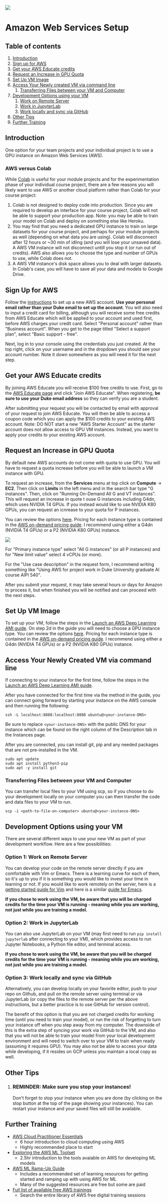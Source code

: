 ![](https://storage.googleapis.com/aipi_datasets/Duke-AIPI-Logo.png)

# Amazon Web Services Setup

## Table of contents

1. [Introduction](#introduction)
2. [Sign up for AWS](#sign-up-for-aws)
3. [Get your AWS Educate credits](#get-your-aws-educate-credits)
4. [Request an Increase in GPU Quota](#request-an-increase-in-gpu-quota)  
5. [Set Up VM Image](#set-up-vm-image)
6. [Access Your Newly created VM via command line](#access-your-newly-created-vm-via-command-line)
    1. [Transferring Files between your VM and Computer](#transferring-files-between-your-vm-and-computer)
7. [Development Options using your VM](#development-options-using-your-vm)
    1. [Work on Remote Server](#option-1-work-on-remote-server)
    2. [Work in JupyterLab](#option-2-work-in-jupyterlab)
    3. [Work locally and sync via GitHub](#option-3-work-locally-and-sync-via-github)
8. [Other Tips](#other-tips)  
9. [Further Training](#further-training)
    

## Introduction

One option for your team projects and your individual project is to use a GPU instance on Amazon Web Services (AWS).  

### AWS versus Colab

While [Colab](https://research.google.com/colaboratory/faq.html) is useful for your module projects and for the experimentation phase of your individual course project, there are a few reasons you will likely want to use AWS or another cloud platform rather than Colab for your course project:  
 1) Colab is not designed to deploy code into production.  Since you are required to develop an interface for your course project, Colab will not be able to support your production app.  Note: you may be able to train your model on Colab and deploy on something else like Heroku.  
 2) You may find that you need a dedicated GPU instance to train on large datasets for your course project, and perhaps for your module projects as well (depending on what data you are using).  Colab will disconnect after 12 hours or ~30 min of idling (and you will lose your unsaved data). A AWS VM instance will not disconnect untill you stop it (or run out of credits).  AWS also allows you to choose the type and number of GPUs to use, while Colab does not.
 3) A AWS VM instance's disk space allows you to deal with larger datasets. In Colab's case, you will have to save all your data and models to Google Drive.

## Sign Up for AWS
Follow the [instructions](https://portal.aws.amazon.com/billing/signup?#/start) to set up a new AWS account.  **Use your personal email rather than your Duke email to set up the account**.  You will also need to input a credit card for billing, although you will receive some free credits from AWS Educate which will be applied to your account and used first, before AWS charges your credit card.  Select "Personal account" rather than "Business account".  When you get to the page titled "Select a support plan", select "Basic support - free".

Next, log in to your console using the credentials you just created.  At the top right, click on your username and in the dropdown you should see your account number.  Note it down somewhere as you will need it for the next step.

## Get your AWS Educate credits
By joining AWS Educate you will receive $100 free credits to use.  First, go to the [AWS Educate page](https://aws.amazon.com/education/awseducate/) and click "Join AWS Educate".  When registering, **be sure to use your Duke email address** so they can verify you are a student.   

After submitting your request you will be contacted by email with approval of your request to join AWS Educate.  You will then be able to access a coupon code which you can apply the $100 credits to your existing AWS account.  Note: DO NOT start a new "AWS Starter Account" as the starter account does not allow access to GPU VM instances.  Instead, you want to apply your credits to your existing AWS account.

## Request an Increase in GPU Quota
By default new AWS accounts do not come with quota to use GPU.  You will have to request a quota increase before you will be able to launch a VM instance with GPU.

To request an increase, from the **Services** menu at top click on **Compute** -> **EC2**.  Then click on **Limits** in the left menu and in the search bar type "G instances".  Then, click on "Running On-Demand All G and VT instances". This will request an increase in quote t ouse G instances including G4dn, which uses NVIDIA T4 GPUs.  If you instead would like to use NVIDIA K80 GPUs, you can request an icnrease to your quota for P instances.

You can review the options [here](https://aws.amazon.com/ec2/instance-types/#Accelerated_Computing).  Pricing for each instance type is contained in the [AWS on-demand pricing guide](https://aws.amazon.com/ec2/pricing/on-demand/).  I recommend using either a G4dn (NVIDIA T4 GPUs) or a P2 (NVIDIA K80 GPUs) instance.

![](.img/aws_requestincrease1.png)

For "Primary instance type" select "All G instances" (or all P instances) and for "New limit value" select 4 vCPUs (or more).


For the "Use case description" in the request form, I recommend writing something like "Using AWS for project work in Duke University graduate AI course AIPI 540".

After you submit your request, it may take several hours or days for Amazon to process it, but when finished you will be notified and can proceed with the next steps.

## Set Up VM Image
To set up your VM, follow the steps in the [Launch an AWS Deep Learning AMI guide](https://aws.amazon.com/getting-started/hands-on/get-started-dlami/).  On step 2d in the guide you will need to choose a GPU instance type.  You can review the options [here](https://aws.amazon.com/ec2/instance-types/#Accelerated_Computing).  Pricing for each instance type is contained in the [AWS on-demand pricing guide](https://aws.amazon.com/ec2/pricing/on-demand/).  I recommend using either a G4dn (NVIDIA T4 GPUs) or a P2 (NVIDIA K80 GPUs) instance.


## Access Your Newly Created VM via command line
If connecting to your instance for the first time, follow the steps in the [Launch an AWS Deep Learning AMI guide](https://aws.amazon.com/getting-started/hands-on/get-started-dlami/).  

After you have connected for the first time via the method in the guide, you can connect going forward by starting your instance on the AWS console and then running the following:
 ```
ssh -L localhost:8888:localhost:8888 ubuntu@<your-instance-DNS>
 ```
Be sure to replace `<your-instance-DNS>` with the public DNS for your instance which can be found on the right column of the Description tab in the Instances page.

After you are connected, you can install git, pip and any needed packages that are not pre-installed in the VM.

```
sudo apt update
sudo apt install python3-pip
sudo apt -y install git
```

### Transferring Files between your VM and Computer
You can transfer local files to your VM using scp, so if you choose to do your development locally on your computer you can then transfer the code and data files to your VM to run.

```
scp -i <path-to-file-on-computer> ubuntu@<your-instance-DNS>
```

## Development Options using your VM
There are several different ways to use your new VM as part of your development workflow.  Here are a few possibilities:

### Option 1: Work on Remote Server
You can develop your code on the remote server directly if you are comfortable with Vim or Emacs.  There is a learning curve for each of them, so it's up to you if it is something you would like to invest your time in learning or not.  If you would like to work remotely on the server, here is a [getting started guide for Vim](https://opensource.com/article/19/3/getting-started-vim) and here is a similar [guide for Emacs](https://opensource.com/article/20/3/getting-started-emacs).

**If you chose to work using the VM, be aware that you will be charged credits for the time your VM is running - meaning while you are working, not just while you are training a model.** 

### Option 2: Work in JupyterLab
You can also use JupyterLab on your VM (may first need to run `pip install jupyterlab` after connecting to your VM), which provides access to run Jupyter Notebooks, a Python file editor, and terminal access.  

**If you chose to work using the VM, be aware that you will be charged credits for the time your VM is running - meaning while you are working, not just while you are training a model.**

### Option 3: Work locally and sync via GitHub
Alternatively, you can develop locally on your favorite editor, push to your repo on Github, and pull on the remote server using terminal or via JupyterLab (or copy the files to the remote server per the above instructions, but a better practice is to use GitHub for version control).

The benefit of this option is that you are not charged credits for working time (until you need to train your model), or run the risk of forgetting to turn your instance off when you step away from my computer.  The downside of this is the extra step of syncing your work via GitHub to the VM, and also that you will not be able to train your model from your local development environment and will need to switch over to your VM to train when ready (assuming it requires GPU).  You may also not be able to access your data while developing, if it resides on GCP unless you maintain a local copy as well.

## Other Tips
1) ### REMINDER: Make sure you stop your instances!
    Don't forget to stop your instance when you are done (by clicking on the stop button at the top of the page showing your instances). You can restart your instance and your saved files will still be available.


## Further Training
- [AWS Cloud Practitioner Essentials](https://www.amazon.com/dp/B09HSJ6HN8/ref=s9_acsd_al_bw_c2_x_0_t?pf_rd_m=ATVPDKIKX0DER&pf_rd_s=merchandised-search-11&pf_rd_r=SVREMD4A2EGWAQJA1W4H&pf_rd_t=101&pf_rd_p=5548c913-bd6e-44e8-b574-8f716ad2757c&pf_rd_i=14297978011)  
    - 6 hour introduction to cloud computing using AWS
    - Highly recommended place to start
- [Exploring the AWS ML Toolset](https://explore.skillbuilder.aws/learn/course/external/view/elearning/325/exploring-the-machine-learning-toolset?b96ab75c-93e7-4732-bcac-14a210fe9dce=)  
    - 2.5hr introduction to the tools avaiable on AWS for developing ML models
- [AWS ML Ramp-Up Guide](https://d1.awsstatic.com/training-and-certification/ramp-up_guides/Ramp-Up_Guide_Machine_Learning.pdf)  
    - Includes a recommended set of learning resources for getting started and ramping up with using AWS for ML  
    - Many of the suggested resources are free but some are paid
- [Full list of available free AWS trainings](https://www.amazon.com/b/?node=14297978011)  
    - Search the entire library of AWS free digital training sessions
